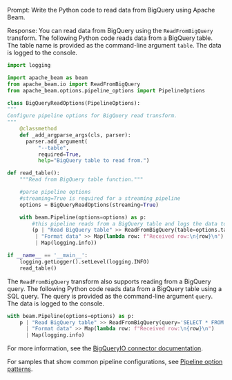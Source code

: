 Prompt:
Write the Python code to read data from BigQuery using Apache Beam.

Response:
You can read data from BigQuery using the `ReadFromBigQuery` transform. The following Python code reads data from a BigQuery table. The table name is provided as the command-line argument `table`. The data is logged to the console.

```python
import logging

import apache_beam as beam
from apache_beam.io import ReadFromBigQuery
from apache_beam.options.pipeline_options import PipelineOptions

class BigQueryReadOptions(PipelineOptions):
"""
Configure pipeline options for BigQuery read transform.
"""
    @classmethod
    def _add_argparse_args(cls, parser):
      parser.add_argument(
          "--table",
          required=True,
          help="BigQuery table to read from.")

def read_table():
    """Read from BigQuery table function."""

    #parse pipeline options
    #streaming=True is required for a streaming pipeline
    options = BigQueryReadOptions(streaming=True)

    with beam.Pipeline(options=options) as p:
        #this pipeline reads from a BigQuery table and logs the data to the console
        (p | "Read BigQuery table" >> ReadFromBigQuery(table=options.table)
         | "Format data" >> Map(lambda row: f"Received row:\n{row}\n")
         | Map(logging.info))

if __name__ == '__main__':
    logging.getLogger().setLevel(logging.INFO)
    read_table()
```
The `ReadFromBigQuery` transform also supports reading from a BigQuery query. The following Python code reads data from a BigQuery table using a SQL query. The query is provided as the command-line argument `query`. The data is logged to the console.

```python
with beam.Pipeline(options=options) as p:
    p | "Read BigQuery table" >> ReadFromBigQuery(query='SELECT * FROM table')
      | "Format data" >> Map(lambda row: f"Received row:\n{row}\n")
      | Map(logging.info)
 ```

For more information, see the [BigQueryIO connector documentation](https://beam.apache.org/releases/pydoc/current/apache_beam.io.gcp.bigquery.html).

For samples that show common pipeline configurations, see [Pipeline option patterns](https://beam.apache.org/documentation/patterns/pipeline-options/).


